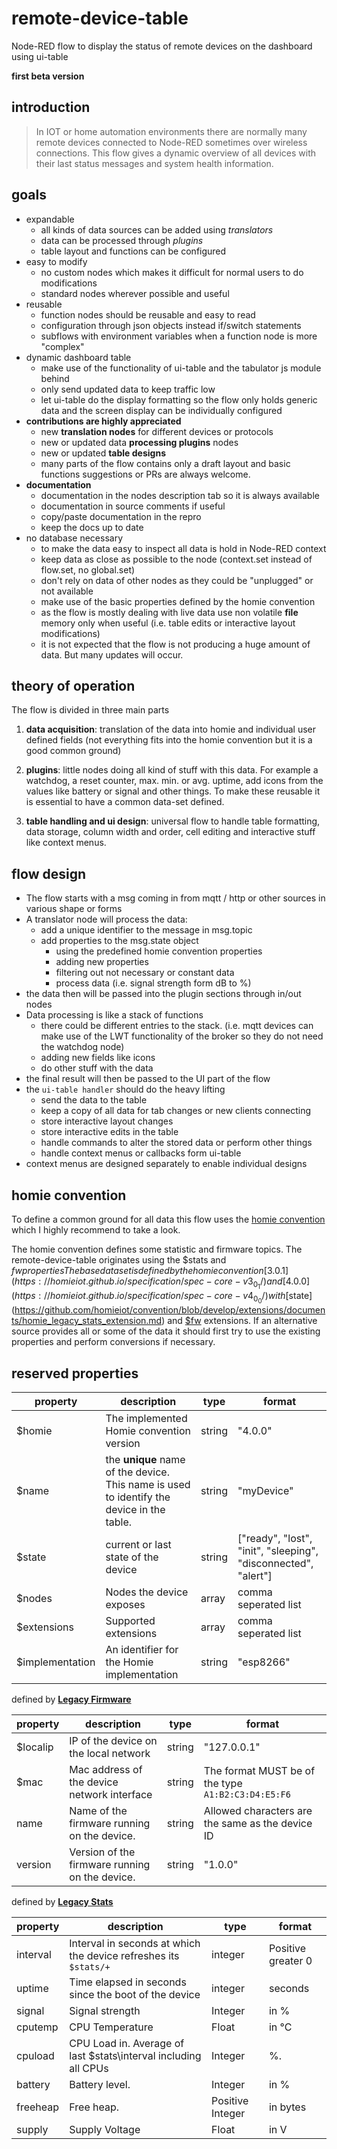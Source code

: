 # remote-device-table
Node-RED flow to display the status of remote devices on the dashboard using ui-table

**first beta version**


## introduction
>In IOT or home automation environments there are normally many remote devices connected to Node-RED sometimes over wireless connections. This flow gives a dynamic overview of all devices with their last status messages and system health information.

## goals
- expandable
  - all kinds of data sources can be added using *translators*
  - data can be processed through *plugins*
  - table layout and functions can be configured
- easy to modify
  - no custom nodes which makes it difficult for normal users to do modifications
  - standard nodes wherever possible and useful
- reusable
  - function nodes should be reusable and easy to read
  - configuration through json objects instead if/switch statements
  - subflows with environment variables when a function node is more "complex"
- dynamic dashboard table
  - make use of the functionality of ui-table and the tabulator js module behind
  - only send updated data to keep traffic low
  - let ui-table do the display formatting so the flow only holds generic data and the screen display can be individually configured
- **contributions are highly appreciated**
  - new **translation nodes** for different devices or protocols
  - new or updated data **processing plugins** nodes
  - new or updated **table designs**
  - many parts of the flow contains only a draft layout and basic functions suggestions or PRs are always welcome.
- **documentation**
  - documentation in the nodes description tab so it is always available
  - documentation in source comments if useful
  - copy/paste documentation in the repro 
  - keep the docs up to date
- no database necessary
  - to make the data easy to inspect all data is hold in Node-RED context
  - keep data as close as possible to the node (context.set instead of flow.set, no global.set)
  - don't rely on data of other nodes as they could be "unplugged" or not available 
  - make use of the basic properties defined by the homie convention
  - as the flow is mostly dealing with live data use non volatile **file** memory only when useful (i.e. table edits or interactive layout modifications)
  - it is not expected that the flow is not producing a huge amount of data. But many updates will occur.

## theory of operation

The flow is divided in three main parts

1. **data acquisition**: translation of the data into homie and individual user defined fields (not everything fits into the homie convention but it is a good common ground)

2. **plugins**: little nodes doing all kind of stuff with this data. For example a watchdog, a reset counter, max. min. or avg. uptime, add icons from the values like battery or signal and other things. To make these reusable it is essential to have a common data-set defined.

3. **table handling and ui design**: universal flow to handle table formatting, data storage, column width and order, cell editing and interactive stuff like context menus.

## flow design

- The flow starts with a msg coming in from mqtt / http or other sources in various shape or forms
- A translator node will process the data:
  - add a unique identifier to the message in msg.topic
  - add properties to the msg.state object 
    - using the predefined homie convention properties
    - adding new properties
    - filtering out not necessary or constant data
    - process data (i.e. signal strength form dB to %)
- the data then will be passed into the plugin sections through in/out nodes
- Data processing is like a stack of functions
  - there could be different entries to the stack. (i.e. mqtt devices can make use of the LWT functionality of the broker so they do not need the watchdog node)
  - adding new fields like icons
  - do other stuff with the data
- the final result will then be passed to the UI part of the flow
- the `ui-table handler` should do the heavy lifting 
  - send the data to the table
  - keep a copy of all data for tab changes or new clients connecting
  - store interactive layout changes
  - store interactive edits in the table
  - handle commands to alter the stored data or perform other things
  - handle context menus or callbacks form ui-table
- context menus are designed separately to enable individual designs

## homie convention

To define a common ground for all data this flow uses the [homie convention](https://homieiot.github.io/) which I highly recommend to take a look.

The homie convention defines some statistic and firmware topics. The remote-device-table originates using the $stats and $fw properties The base dataset is defined by the homie convention [3.0.1](https://homieiot.github.io/specification/spec-core-v3_0_1/) and [4.0.0](https://homieiot.github.io/specification/spec-core-v4_0_0/) with [$state](https://github.com/homieiot/convention/blob/develop/extensions/documents/homie_legacy_stats_extension.md) and [$fw](https://github.com/homieiot/convention/blob/develop/extensions/documents/homie_legacy_firmware_extension.md) extensions. 
If an alternative source provides all or some of the data it should first try to use the existing properties and perform conversions if necessary.

## reserved properties
property | description | type    | format 
-------- | ----------- | ------- | ------ 
$homie | The implemented Homie convention version | string | "4.0.0"
$name | the **unique** name of the device. This name is used to identify the device in the table. | string | "myDevice"
$state | current or last state of the device | string | ["ready", "lost", "init", "sleeping", "disconnected", "alert"]
$nodes	| Nodes the device exposes | array | comma seperated list
$extensions	| Supported extensions | array | comma seperated list
$implementation | An identifier for the Homie implementation | string | "esp8266"



defined by [**Legacy Firmware**](https://github.com/homieiot/convention/blob/develop/extensions/documents/homie_legacy_firmware_extension.md)

property | description | type    | format
-------- | ----------- | ------- | ------
$localip | IP of the device on the local network | string | "127.0.0.1"
$mac | Mac address of the device network interface | string | The format MUST be of the type `A1:B2:C3:D4:E5:F6`
name | Name of the firmware running on the device. | string | Allowed characters are the same as the device ID
version | Version of the firmware running on the device. | string | "1.0.0"


defined by [**Legacy Stats**](https://github.com/homieiot/convention/blob/develop/extensions/documents/homie_legacy_stats_extension.md)

property | description | type    | format
-------- | ----------- | ------- | ------
interval | Interval in seconds at which the device refreshes its `$stats/+` | integer | Positive greater 0
uptime | Time elapsed in seconds since the boot of the device | integer | seconds
signal | Signal strength | Integer | in %
cputemp | CPU Temperature | Float | in °C
cpuload | CPU Load in. Average of last $stats\interval including all CPUs | Integer | %. 
battery | Battery level. | Integer | in %
freeheap | Free heap. |	Positive Integer | in bytes
supply | Supply Voltage | Float | in V

